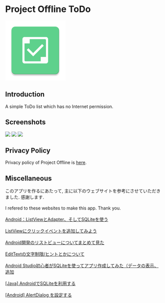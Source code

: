 # Project Offline ToDo
<img src="https://raw.githubusercontent.com/ioliteis/projectoffline_todo/master/app/src/main/res/mipmap-xxxhdpi/ic_launcher.png"></img>
## Introduction
A simple ToDo list which has no Internet permission.
## Screenshots
<img src="https://pixelfed.social/storage/m/9415380b19c20b948c98d7c5f1fb65710b040a9e/d39aa78c66ea34daea763c3f0f7d2bf0905d76ff/ZYNqOvowb76PKOdks1FAcMSGeiVATdLOcnaTAZaX.png" width="240px"></img>
<img src="https://pixelfed.social/storage/m/9415380b19c20b948c98d7c5f1fb65710b040a9e/d39aa78c66ea34daea763c3f0f7d2bf0905d76ff/XK8ftSti7SaHlu3UYOynuV5tMJyxmEU04oClCf1V.png" width="240px"></img>
<img src="https://pixelfed.social/storage/m/9415380b19c20b948c98d7c5f1fb65710b040a9e/d39aa78c66ea34daea763c3f0f7d2bf0905d76ff/JrZIjYqg4rt3ezSE6qwZzt5n0Xf8ZROhVGWMKddf.png" width="240px"></img>
## Privacy Policy
Privacy policy of Project Offline is [here](https://ioliteis.github.io/projectoffline/2019/08/26/Privacy-Policy/).
## Miscellaneous
このアプリを作るにあたって, 主に以下のウェブサイトを参考にさせていただきました. 感謝します. <br /><br />
I refered to these websites to make this app. Thank you. <br /><br />
[Android：ListViewとAdapter、そしてSQLiteを使う](https://asky.hatenablog.com/entry/2016/05/08/013038)<br /><br />
[ListViewにクリックイベントを追加してみよう](https://androidroid.info/android/listview/30/)<br /><br />
[Android開発のリストビューについてまとめて見た](https://qiita.com/watataku/items/36bf775ec5446dc860a8#%E3%83%AA%E3%82%B9%E3%83%88%E3%82%BF%E3%83%83%E3%83%97%E3%81%AE%E3%83%AA%E3%82%B9%E3%83%8A)<br /><br />
[EditTextの文字制限/ヒントとかについて](http://andante.in/i/%E3%82%B3%E3%83%B3%E3%83%9D%E3%83%BC%E3%83%8D%E3%83%B3%E3%83%88/edittext%E3%81%AE%E6%96%87%E5%AD%97%E5%88%B6%E9%99%90%E3%83%92%E3%83%B3%E3%83%88%E3%81%A8%E3%81%8B%E3%81%AB%E3%81%A4%E3%81%84%E3%81%A6/)<br /><br />
[Android Studio初心者がSQLiteを使ってアプリ作成してみた（データの表示、追加](https://qiita.com/kengo_kuwahara/items/a8ef858a9810cad42ca6)<br /><br />
[[Java] AndroidでSQLiteを利用する](https://www.ipentec.com/document/android-use-sqlite-simple-app)<br /><br />
[[Android] AlertDialog を設定する](https://akira-watson.com/android/alertdialog.html)
